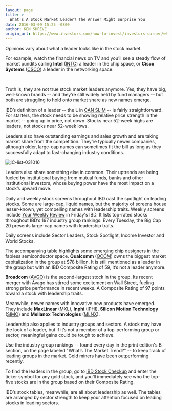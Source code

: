 ```yaml
---
layout: page
title: >-
  What's A Stock Market Leader? The Answer Might Surprise You
date: 2016-03-09 15:25 -0800
author: KEN SHREVE
origin_url: https://www.investors.com/how-to-invest/investors-corner/whats-a-stock-market-leader-the-answer-might-surprise-you
---
```





Opinions vary about what a leader looks like in the stock market.


For example, watch the financial news on TV and you’ll see a steady flow of market pundits calling **Intel** ([INTC](https://research.investors.com/quote.aspx?symbol=INTC)) a leader in the chip space, or **Cisco Systems** ([CSCO](https://research.investors.com/quote.aspx?symbol=CSCO)) a leader in the networking space.


 


Truth is, they are not true stock market leaders anymore. Yes, they have big, well-known brands -- and they’re still widely held by fund managers -- but both are struggling to hold onto market share as new names emerge.


IBD’s definition of a leader -- the L in [CAN SLIM](http://education.investors.com/courselandingpage.aspx?id=735749) -- is fairly straightforward. For starters, the stock needs to be showing relative price strength in the market -- going up in price, not down. Stocks near 52-week highs are leaders, not stocks near 52-week lows.


Leaders also have outstanding earnings and sales growth and are taking market share from the competition. They’re typically newer companies, although older, large-cap names can sometimes fit the bill as long as they successfully adapt to fast-changing industry conditions.


![IC-list-031016](https://www.investors.com/wp-content/uploads/2016/03/IC-list-031016-300x161.jpg)


Leaders also share something else in common. Their uptrends are being fueled by institutional buying from mutual funds, banks and other institutional investors, whose buying power have the most impact on a stock’s upward move.


Daily and weekly stock screens throughout IBD cast the spotlight on leading stocks. Some are large-cap, liquid names, but the majority of screens house lesser-known, yet compelling names with leadership traits. Weekly screens include [Your Weekly Review](http://research.investors.com/stock-lists/your-weekly-review/) in Friday's IBD. It lists top-rated stocks throughout IBD’s 197 industry group rankings. Every Tuesday, the Big Cap 20 presents large-cap names with leadership traits.


Daily screens include Sector Leaders, Stock Spotlight, Income Investor and World Stocks.


The accompanying table highlights some emerging chip designers in the fabless semiconductor space. **Qualcomm** ([QCOM](https://research.investors.com/quote.aspx?symbol=QCOM)) owns the biggest market capitalization in the group at \$78 billion. It is still mentioned as a leader in the group but with an IBD Composite Rating of 59, it’s not a leader anymore.


**Broadcom** ([AVGO](https://research.investors.com/quote.aspx?symbol=AVGO)) is the second-largest stock in the group. Its recent merger with Avago has stirred some excitement on Wall Street, fueling strong price performance in recent weeks. A Composite Rating of 97 points toward a stock with leadership traits.


Meanwhile, newer names with innovative new products have emerged. They include **MaxLinear** ([MXL](https://research.investors.com/quote.aspx?symbol=MXL)), **Inphi** ([IPHI](https://research.investors.com/quote.aspx?symbol=IPHI)), **Silicon Motion Technology** ([SIMO](https://research.investors.com/quote.aspx?symbol=SIMO)) and **Mellanox Technologies** ([MLNX](https://research.investors.com/quote.aspx?symbol=MLNX)).


Leadership also applies to industry groups and sectors. A stock may have the look of a leader, but if it’s not a member of a top-performing group or sector, meaningful gains could be tough to achieve.


Use the industry group rankings -- found every day in the print edition's B section, on the page labeled "What’s The Market Trend?" -- to keep track of leading groups in the market. Gold miners have been outperforming recently.


To find the leaders in the group, go to [IBD Stock Checkup](http://research.investors.com/stock-checkup/) and enter the ticker symbol for any gold stock, and you’ll immediately see who the top-five stocks are in the group based on their Composite Rating.


IBD’s stock tables, meanwhile, are all about leadership as well. The tables are arranged by sector strength to keep your attention focused on leading stocks in leading sectors.




